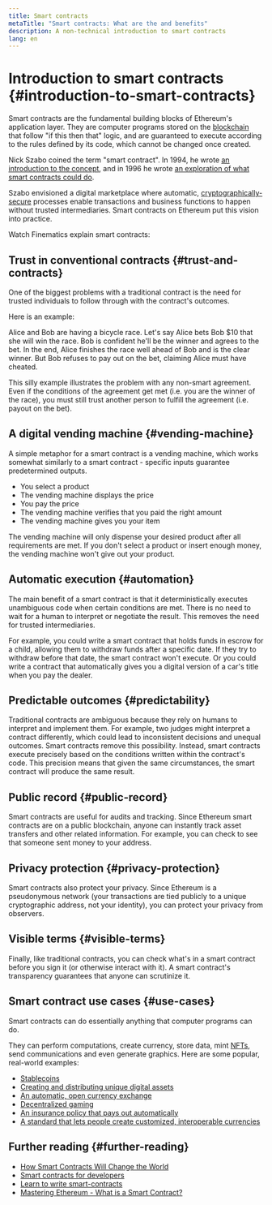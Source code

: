 ```yaml
---
title: Smart contracts
metaTitle: "Smart contracts: What are the and benefits"
description: A non-technical introduction to smart contracts
lang: en
---
```


# Introduction to smart contracts {#introduction-to-smart-contracts}

<div className="mt-4">
<ListenToPlayer slug="/smart-contracts/" />
</div>

Smart contracts are the fundamental building blocks of Ethereum's application layer. They are computer programs stored on the [blockchain](/glossary/#blockchain) that follow "if this then that" logic, and are guaranteed to execute according to the rules defined by its code, which cannot be changed once created.

Nick Szabo coined the term "smart contract". In 1994, he wrote [an introduction to the concept](https://www.fon.hum.uva.nl/rob/Courses/InformationInSpeech/CDROM/Literature/LOTwinterschool2006/szabo.best.vwh.net/smart.contracts.html), and in 1996 he wrote [an exploration of what smart contracts could do](https://www.fon.hum.uva.nl/rob/Courses/InformationInSpeech/CDROM/Literature/LOTwinterschool2006/szabo.best.vwh.net/smart_contracts_2.html).

Szabo envisioned a digital marketplace where automatic, [cryptographically-secure](/glossary/#cryptography) processes enable transactions and business functions to happen without trusted intermediaries. Smart contracts on Ethereum put this vision into practice.

Watch Finematics explain smart contracts:

<YouTube id="pWGLtjG-F5c" />

## Trust in conventional contracts {#trust-and-contracts}

One of the biggest problems with a traditional contract is the need for trusted individuals to follow through with the contract's outcomes.

Here is an example:

Alice and Bob are having a bicycle race. Let's say Alice bets Bob $10 that she will win the race. Bob is confident he'll be the winner and agrees to the bet. In the end, Alice finishes the race well ahead of Bob and is the clear winner. But Bob refuses to pay out on the bet, claiming Alice must have cheated.

This silly example illustrates the problem with any non-smart agreement. Even if the conditions of the agreement get met (i.e. you are the winner of the race), you must still trust another person to fulfill the agreement (i.e. payout on the bet).

## A digital vending machine {#vending-machine}

A simple metaphor for a smart contract is a vending machine, which works somewhat similarly to a smart contract - specific inputs guarantee predetermined outputs.

- You select a product
- The vending machine displays the price
- You pay the price
- The vending machine verifies that you paid the right amount
- The vending machine gives you your item

The vending machine will only dispense your desired product after all requirements are met. If you don't select a product or insert enough money, the vending machine won't give out your product.

## Automatic execution {#automation}

The main benefit of a smart contract is that it deterministically executes unambiguous code when certain conditions are met. There is no need to wait for a human to interpret or negotiate the result. This removes the need for trusted intermediaries.

For example, you could write a smart contract that holds funds in escrow for a child, allowing them to withdraw funds after a specific date. If they try to withdraw before that date, the smart contract won't execute. Or you could write a contract that automatically gives you a digital version of a car's title when you pay the dealer.

## Predictable outcomes {#predictability}

Traditional contracts are ambiguous because they rely on humans to interpret and implement them. For example, two judges might interpret a contract differently, which could lead to inconsistent decisions and unequal outcomes. Smart contracts remove this possibility. Instead, smart contracts execute precisely based on the conditions written within the contract's code. This precision means that given the same circumstances, the smart contract will produce the same result.

## Public record {#public-record}

Smart contracts are useful for audits and tracking. Since Ethereum smart contracts are on a public blockchain, anyone can instantly track asset transfers and other related information. For example, you can check to see that someone sent money to your address.

## Privacy protection {#privacy-protection}

Smart contracts also protect your privacy. Since Ethereum is a pseudonymous network (your transactions are tied publicly to a unique cryptographic address, not your identity), you can protect your privacy from observers.

## Visible terms {#visible-terms}

Finally, like traditional contracts, you can check what's in a smart contract before you sign it (or otherwise interact with it). A smart contract's transparency guarantees that anyone can scrutinize it.

## Smart contract use cases {#use-cases}

Smart contracts can do essentially anything that computer programs can do.

They can perform computations, create currency, store data, mint [NFTs](/glossary/#nft), send communications and even generate graphics. Here are some popular, real-world examples:

- [Stablecoins](/stablecoins/)
- [Creating and distributing unique digital assets](/nft/)
- [An automatic, open currency exchange](/get-eth/#dex)
- [Decentralized gaming](/apps/categories/gaming)
- [An insurance policy that pays out automatically](https://etherisc.com/)
- [A standard that lets people create customized, interoperable currencies](/developers/docs/standards/tokens/)

## Further reading {#further-reading}

- [How Smart Contracts Will Change the World](https://www.youtube.com/watch?v=pA6CGuXEKtQ)
- [Smart contracts for developers](/developers/docs/smart-contracts/)
- [Learn to write smart-contracts](/developers/learning-tools/)
- [Mastering Ethereum - What is a Smart Contract?](https://github.com/ethereumbook/ethereumbook/blob/develop/07smart-contracts-solidity.asciidoc#what-is-a-smart-contract)

<Divider />

<QuizWidget quizKey="smart-contracts" />